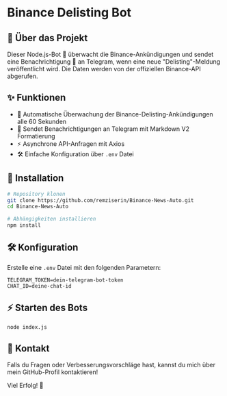 # Binance Delisting Bot

## 🚀 Über das Projekt

Dieser Node.js-Bot 🤖 überwacht die Binance-Ankündigungen und sendet eine Benachrichtigung 📢 an Telegram, wenn eine neue "Delisting"-Meldung veröffentlicht wird. Die Daten werden von der offiziellen Binance-API abgerufen.

## ✨ Funktionen

- 🔄 Automatische Überwachung der Binance-Delisting-Ankündigungen alle 60 Sekunden
- 📧 Sendet Benachrichtigungen an Telegram mit Markdown V2 Formatierung
- ⚡ Asynchrone API-Anfragen mit Axios
- 🛠️ Einfache Konfiguration über `.env` Datei

## 🔧 Installation

```bash
# Repository klonen
git clone https://github.com/remziserin/Binance-News-Auto.git
cd Binance-News-Auto

# Abhängigkeiten installieren
npm install
```

## 🛠️ Konfiguration
Erstelle eine `.env` Datei mit den folgenden Parametern:
```env
TELEGRAM_TOKEN=dein-telegram-bot-token
CHAT_ID=deine-chat-id
```

## ⚡ Starten des Bots
```bash
node index.js
```

## 🌟 Kontakt
Falls du Fragen oder Verbesserungsvorschläge hast, kannst du mich über mein GitHub-Profil kontaktieren!

Viel Erfolg! 🚀


